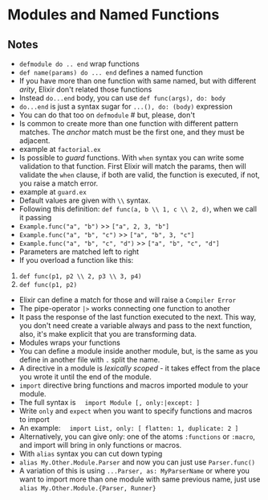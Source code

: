 # Modules and Named Functions

## Notes

- `defmodule do .. end` wrap functions
- `def name(params) do ... end` defines a named function
- If you have more than one function with same named, but with different _arity_, Elixir don't related those functions
- Instead `do...end` body, you can use `def func(args), do: body`
- `do...end` is just a syntax sugar for `...(), do: (body)` expression
- You can do that too on `defmodule` # but, please, don't 
- Is common to create more than one function with different pattern matches. The _anchor_ match must be the first one, and they must be adjacent. 
- example at `factorial.ex`
- Is possible to _guard_ functions. With `when` syntax you can write some validation to that function. First Elixir will match the params, then will validate the `when` clause, if both are valid, the function is executed, if not, you raise a match error.
- example at `guard.ex`
- Default values are given with `\\` syntax. 
- Following this definition: `def func(a, b \\ 1, c \\ 2, d)`, when we call it passing
- `Example.func(​"​​a"​, ​"​​b"​)` >> `["a", 2, 3, "b"]`
- `Example.func(​"​​a"​, ​"​​b"​, ​"​​c"​)` >> `["a", "b", 3, "c"]`
- `Example.func(​"​​a"​, ​"​​b"​, ​"​​c"​, ​"​​d"​)` >> `["a", "b", "c", "d"]​`
- Parameters are matched left to right
- If you overload a function like this:
1. `​def​ func(p1, p2 \\ 2, p3 \\ 3, p4)`
2. `​def​ func(p1, p2)`
- Elixir can define a match for those and will raise a `Compiler Error`
- The pipe-operator `|>` works connecting one function to another
- It pass the response of the last function executed to the next. This way, you don't need create a variable always and pass to the next function, also, it's make explicit that you are transforming data. 
- Modules wraps your functions
- You can define a module inside another module, but, is the same as you define in another file with `.` split the name. 
- A directive in a module is _lexically scoped_ - it takes effect from the place you wrote it until the end of the module.
- `import` directive bring functions and macros imported module to your module. 
- The full syntax is `​  import Module [, only:|except: ]`
- Write `only` and `expect` when you want to specify functions and macros to import
- An example: `​  ​import​ List, ​only:​ [ ​flatten:​ 1, ​duplicate:​ 2 ]`
- Alternatively, you can give only: one of the atoms `:functions` or `:macro`, and import will bring in only functions or macros.
- With `alias` syntax you can cut down typing
- `alias My.Other.Module.Parser` and now you can just use `Parser.func()` 
- A variation of this is using `...Parser, as: MyParserName` or where you want to import more than one module with same previous name, just use `alias My.Other.Module.{Parser, Runner}`

